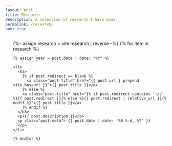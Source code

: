 ```yaml
---
layout: post
title: Research
description: A selection of research I have done.
permalink: /research/
nav: true
---
```


<div class="post">

  <ul class="post-list">
    {%- assign research = site.research | reverse -%} 
    {% for item in research %}

    {% assign year = post.date | date: "%Y" %}

    <li>
      <h3>
        {% if post.redirect == blank %}
          <a class="post-title" href="{{ post.url | prepend: site.baseurl }}">{{ post.title }}</a>
        {% else %}
        <a class="post-title" href="{% if post.redirect contains '://' %}{{ post.redirect }}{% else %}{{ post.redirect | relative_url }}{% endif %}">{{ post.title }}</a>
        {% endif %}
      </h3>
      <p>{{ post.description }}</p>
      <p class="post-meta"> {{ post.date | date: '%B %-d, %Y' }}
      </p>
    </li>

    {% endfor %}
  </ul>
</div>

